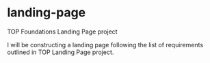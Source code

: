 # landing-page
TOP Foundations Landing Page project

I will be constructing a landing page following the list of requirements outlined in TOP Landing Page project.